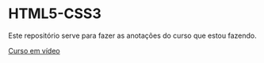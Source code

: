 # HTML5-CSS3

Este repositório serve para fazer as anotações do curso que estou fazendo.

[Curso em vídeo](cursoemvideo.com/)
